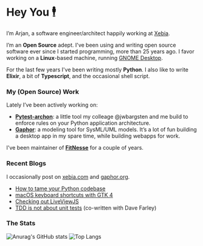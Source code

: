# Hey You 🕴️

I’m Arjan, a software engineer/architect happily working at [Xebia](https://xebia.com).

I’m an **Open Source** adept. I've been using and writing open source software ever since I started programming, more than 25 years ago. I favor working on a **Linux**-based machine, running [GNOME Desktop](https://gnome.org).

For the last few years I've been writing mostly **Python**. I also like to write **Elixir**, a bit of **Typescript**, and the occasional shell script.

### My (Open Source) Work

Lately I’ve been actively working on:

- **[Pytest-archon](https://github.com/jwbargsten/pytest-archon)**: a little tool my colleage @jwbargsten and me build to enforce rules on your Python application architecture.
- **[Gaphor](https://github.com/gaphor/gaphor)**: a modeling tool for SysML/UML models. It’s a lot of fun building a desktop app in my spare time, while building webapps for work.

I've been maintainer of **[FitNesse](https://github.com/fitnesse)** for a couple of years.

### Recent Blogs

I occasionally post on [xebia.com](https://xebia.com/blog/author/amolenaar/) and [gaphor.org](https://gaphor.org/blog/).

- [How to tame your Python codebase](https://xebia.com/blog/how-to-tame-your-python-codebase/)
- [macOS keyboard shortcuts with GTK 4](https://gaphor.org/2022/12/10/gtk4-macos-keybindings/)
- [Checking out LiveViewJS](https://xebia.com/blog/checking-out-liveviewjs/)
- [TDD is not about unit tests](https://xebia.com/blog/tdd-not-unit-tests/) (co-written with Dave Farley)

### The Stats

![Anurag's GitHub stats](https://github-readme-stats.vercel.app/api?username=amolenaar&show_icons=true&hide_title=true&include_all_commits=true)
![Top Langs](https://github-readme-stats.vercel.app/api/top-langs/?username=amolenaar&layout=compact)

<!--
**amolenaar/amolenaar** is a ✨ _special_ ✨ repository because its `README.md` (this file) appears on your GitHub profile.

Here are some ideas to get you started:

- 🔭 I’m currently working on ...
- 🌱 I’m currently learning ...
- 👯 I’m looking to collaborate on ...
- 🤔 I’m looking for help with ...
- 💬 Ask me about ...
- 📫 How to reach me: ...
- 😄 Pronouns: ...
- ⚡ Fun fact: ...
-->
